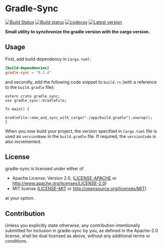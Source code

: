 # Gradle-Sync
[![Build Status](https://travis-ci.org/lovebug356/gradle-sync.svg?branch=master)](https://travis-ci.org/lovebug356/gradle-sync)
[![Build status](https://ci.appveyor.com/api/projects/status/86s3teekhbj2a25h?svg=true)](https://ci.appveyor.com/project/lovebug356/gradle-sync)
[![codecov](https://codecov.io/gh/lovebug356/gradle-sync/branch/master/graph/badge.svg)](https://codecov.io/gh/lovebug356/gradle-sync)
[![Latest version](https://img.shields.io/crates/v/gradle-sync.svg)](https://crates.io/crates/gradle-sync)

**Small utility to synchronize the gradle version with the cargo version.**

## Usage

First, add build dependency in ```Cargo.toml```:

```toml
[build-dependencies]
gradle-sync = "0.1.4"
```

and secondly, add the following code snippet to ```build.rs``` (with a reference to the ```build.gradle``` file):

```[rust]
extern crate gradle_sync;
use gradle_sync::GradleFile;

fn main() {
    GradleFile::new_and_sync_with_cargo("./app/build.gradle").unwrap();
}

```

When you now build your project, the version specified in ```Cargo.toml``` file is used as ```versionName``` in the ```build.gradle``` file. If required, the ```versionCode``` is also incremented.

## License

gradle-sync is licensed under either of

 * Apache License, Version 2.0, ([LICENSE-APACHE](LICENSE-APACHE) or
   http://www.apache.org/licenses/LICENSE-2.0)
 * MIT license ([LICENSE-MIT](LICENSE-MIT) or
   http://opensource.org/licenses/MIT)

at your option.

## Contribution

Unless you explicitly state otherwise, any contribution intentionally submitted
for inclusion in gradle-sync by you, as defined in the Apache-2.0 license, shall be
dual licensed as above, without any additional terms or conditions.
